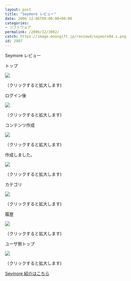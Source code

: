 ```yaml
---
layout: post
title: "Seymore レビュー"
date: 2006-12-06T09:00:00+09:00
categories:
- ソフトウェア
permalink: /2006/12/3002/
catch: https://image.moongift.jp/review4/seymore04.s.png
id: 2987
---
```

Seymore レビュー  
<!--more-->

トップ

  

[![](https://image.moongift.jp/review4/seymore01.s.png)](https://image.moongift.jp/review4/seymore01.png)  
  
（クリックすると拡大します)

  

ログイン後

  

[![](https://image.moongift.jp/review4/seymore02.s.png)](https://image.moongift.jp/review4/seymore02.png)  
  
（クリックすると拡大します)

  

コンテンツ作成

  

[![](https://image.moongift.jp/review4/seymore03.s.png)](https://image.moongift.jp/review4/seymore03.png)  
  
（クリックすると拡大します)

  

作成しました。

  

[![](https://image.moongift.jp/review4/seymore04.s.png)](https://image.moongift.jp/review4/seymore04.png)  
  
（クリックすると拡大します)

  

カテゴリ

  

[![](https://image.moongift.jp/review4/seymore05.s.png)](https://image.moongift.jp/review4/seymore05.png)  
  
（クリックすると拡大します)

  

履歴

  

[![](https://image.moongift.jp/review4/seymore06.s.png)](https://image.moongift.jp/review4/seymore06.png)  
  
（クリックすると拡大します)

  

ユーザ側トップ

  

[![](https://image.moongift.jp/review4/seymore07.s.png)](https://image.moongift.jp/review4/seymore07.png)  
  
（クリックすると拡大します)

  

[Seymore 紹介はこちら](http://oss.moongift.jp/intro/i-3000.html)

